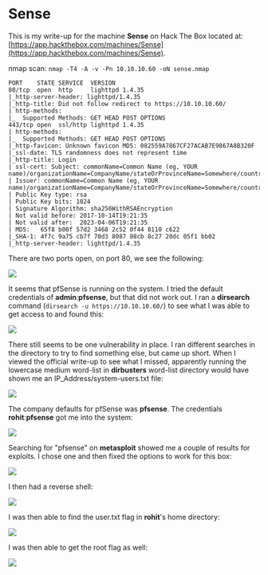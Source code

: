 # Sense

This is my write-up for the machine **Sense** on Hack The Box located at: [https://app.hackthebox.com/machines/Sense](https://app.hackthebox.com/machines/Sense).

nmap scan: `nmap -T4 -A -v -Pn 10.10.10.60 -oN sense.nmap`

```
PORT    STATE SERVICE  VERSION
80/tcp  open  http     lighttpd 1.4.35
|_http-server-header: lighttpd/1.4.35
|_http-title: Did not follow redirect to https://10.10.10.60/
| http-methods: 
|_  Supported Methods: GET HEAD POST OPTIONS
443/tcp open  ssl/http lighttpd 1.4.35
| http-methods: 
|_  Supported Methods: GET HEAD POST OPTIONS
|_http-favicon: Unknown favicon MD5: 082559A7867CF27ACAB7E9867A8B320F
|_ssl-date: TLS randomness does not represent time
|_http-title: Login
| ssl-cert: Subject: commonName=Common Name (eg, YOUR name)/organizationName=CompanyName/stateOrProvinceName=Somewhere/countryName=US
| Issuer: commonName=Common Name (eg, YOUR name)/organizationName=CompanyName/stateOrProvinceName=Somewhere/countryName=US
| Public Key type: rsa
| Public Key bits: 1024
| Signature Algorithm: sha256WithRSAEncryption
| Not valid before: 2017-10-14T19:21:35
| Not valid after:  2023-04-06T19:21:35
| MD5:   65f8 b00f 57d2 3468 2c52 0f44 8110 c622
|_SHA-1: 4f7c 9a75 cb7f 70d3 8087 08cb 8c27 20dc 05f1 bb02
|_http-server-header: lighttpd/1.4.35
```

There are two ports open, on port 80, we see the following:

![](<../../.gitbook/assets/image (487).png>)

It seems that pfSense is running on the system. I tried the default credentials of **admin**:**pfsense**, but that did not work out. I ran a **dirsearch** command (`dirsearch -u https://10.10.10.60/`) to see what I was able to get access to and found this:

![](<../../.gitbook/assets/image (446).png>)

There still seems to be one vulnerability in place. I ran different searches in the directory to try to find something else, but came up short. When I viewed the official write-up to see what I missed, apparently running the lowercase medium word-list in **dirbusters** word-list directory would have shown me an IP\_Address/system-users.txt file:

![](<../../.gitbook/assets/image (646) (1).png>)

The company defaults for pfSense was **pfsense**. The credentials **rohit**:**pfsense** got me into the system:

![](<../../.gitbook/assets/image (650).png>)

Searching for "pfsense" on **metasploit** showed me a couple of results for exploits. I chose one and then fixed the options to work for this box:

![](<../../.gitbook/assets/image (376).png>)

I then had a reverse shell:

![](<../../.gitbook/assets/image (525).png>)

I was then able to find the user.txt flag in **rohit**'s home directory:

![](<../../.gitbook/assets/image (616).png>)

I was then able to get the root flag as well:

![](<../../.gitbook/assets/image (424) (1).png>)
